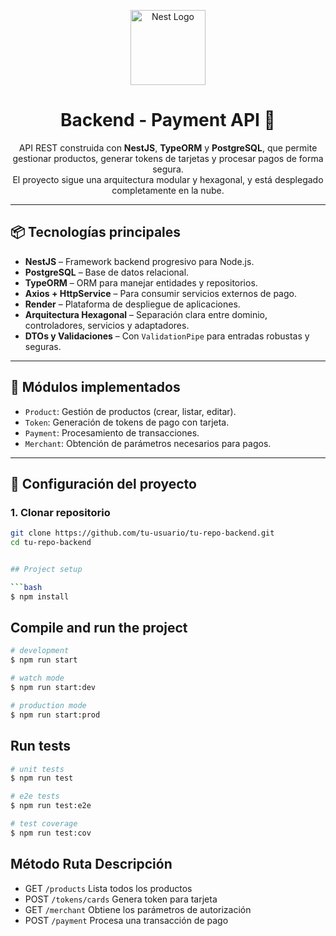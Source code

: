 
<p align="center">
  <img src="https://nestjs.com/img/logo-small.svg" width="120" alt="Nest Logo" />
</p>

<h1 align="center">Backend - Payment API 🚀</h1>

<p align="center">
  API REST construida con <strong>NestJS</strong>, <strong>TypeORM</strong> y <strong>PostgreSQL</strong>, que permite gestionar productos, generar tokens de tarjetas y procesar pagos de forma segura. <br/>
  El proyecto sigue una arquitectura modular y hexagonal, y está desplegado completamente en la nube.
</p>

---

## 📦 Tecnologías principales

- **NestJS** – Framework backend progresivo para Node.js.
- **PostgreSQL** – Base de datos relacional.
- **TypeORM** – ORM para manejar entidades y repositorios.
- **Axios + HttpService** – Para consumir servicios externos de pago.
- **Render** – Plataforma de despliegue de aplicaciones.
- **Arquitectura Hexagonal** – Separación clara entre dominio, controladores, servicios y adaptadores.
- **DTOs y Validaciones** – Con `ValidationPipe` para entradas robustas y seguras.

---

## 🧩 Módulos implementados

- `Product`: Gestión de productos (crear, listar, editar).
- `Token`: Generación de tokens de pago con tarjeta.
- `Payment`: Procesamiento de transacciones.
- `Merchant`: Obtención de parámetros necesarios para pagos.

---

## 🚀 Configuración del proyecto

### 1. Clonar repositorio

```bash
git clone https://github.com/tu-usuario/tu-repo-backend.git
cd tu-repo-backend


## Project setup

```bash
$ npm install
```

## Compile and run the project

```bash
# development
$ npm run start

# watch mode
$ npm run start:dev

# production mode
$ npm run start:prod
```

## Run tests

```bash
# unit tests
$ npm run test 

# e2e tests
$ npm run test:e2e

# test coverage
$ npm run test:cov
```

## Método	Ruta	Descripción
- GET	`/products`	Lista todos los productos
- POST	`/tokens/cards`	Genera token para tarjeta
- GET	`/merchant`	Obtiene los parámetros de autorización
- POST	`/payment`	Procesa una transacción de pago